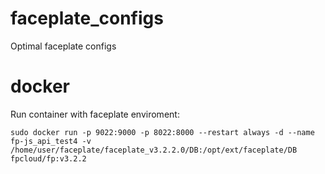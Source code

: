 # faceplate_configs
Optimal faceplate configs


# docker

Run container with faceplate enviroment:

`
sudo docker run -p 9022:9000 -p 8022:8000 --restart always -d --name fp-js_api_test4 -v /home/user/faceplate/faceplate_v3.2.2.0/DB:/opt/ext/faceplate/DB fpcloud/fp:v3.2.2
`
